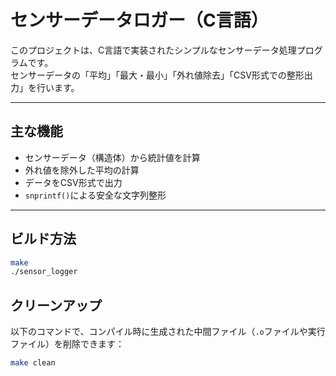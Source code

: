 # センサーデータロガー（C言語）

このプロジェクトは、C言語で実装されたシンプルなセンサーデータ処理プログラムです。  
センサーデータの「平均」「最大・最小」「外れ値除去」「CSV形式での整形出力」を行います。

---

## 主な機能

- センサーデータ（構造体）から統計値を計算
- 外れ値を除外した平均の計算
- データをCSV形式で出力
- `snprintf()`による安全な文字列整形

---

## ビルド方法

```bash
make
./sensor_logger
```

## クリーンアップ

以下のコマンドで、コンパイル時に生成された中間ファイル（`.o`ファイルや実行ファイル）を削除できます：

```bash
make clean
```
